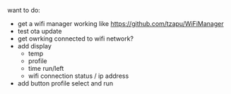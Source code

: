 want to do:
- get a wifi manager working like https://github.com/tzapu/WiFiManager
- test ota update
- get owrking connected to wifi network?
- add display
    - temp
    - profile
    - time run/left
    - wifi connection status / ip address
- add button profile select and run